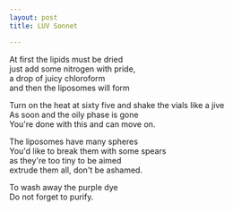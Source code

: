 ```yaml
---
layout: post
title: LUV Sonnet

---
```


 At first the lipids must be dried  
 just add some nitrogen with pride,    
 a drop of juicy chloroform  
 and then the liposomes will form  

 Turn on the heat at sixty five
 and shake the vials like a jive  
 As soon and the oily phase is gone  
 You're done with this and can move on.  

 The liposomes have many spheres  
 You'd like to break them with some spears  
 as they're too tiny to be aimed  
 extrude them all, don't be ashamed.  

 To wash away the purple dye  
 Do not forget to purify.  
